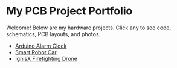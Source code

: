 # My PCB Project Portfolio

Welcome! Below are my hardware projects. Click any to see code, schematics, PCB layouts, and photos.

- [Arduino Alarm Clock](Arduino‑Alarm‑Clock/)  
- [Smart Robot Car](Smart‑Robot‑Car/)  
- [IgnisX Firefighting Drone](IgnisX‑Drone/)
